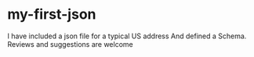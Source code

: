 # my-first-json
I have included a json file for a typical US address 
And defined a Schema. Reviews and suggestions are welcome
